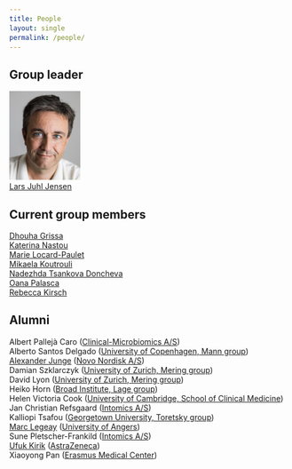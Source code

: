 ```yaml
---
title: People
layout: single
permalink: /people/
---
```

## Group leader
![Portrait of Lars Juhl Jensen](people_larsjuhljensen.jpg)  
[Lars Juhl Jensen](/people/larsjuhljensen/)

## Current group members
[Dhouha Grissa](http://dgrissa.wixsite.com/dhouha-grissa)  
[Katerina Nastou](/people/katerinanastou)  
[Marie Locard-Paulet](/people/marielocardpaulet/)  
[Mikaela Koutrouli](https://www.linkedin.com/in/mikaela-koutrouli-24a877156/)  
[Nadezhda Tsankova Doncheva](/people/nadezhdatdoncheva/)  
[Oana Palasca](https://www.linkedin.com/in/oanapalasca/)  
[Rebecca Kirsch](https://www.linkedin.com/in/rebecca-kirsch/)

## Alumni
Albert Pallejà Caro ([Clinical-Microbiomics A/S](https://www.clinical-microbiomics.com))  
Alberto Santos Delgado ([University of Copenhagen, Mann group](https://www.cpr.ku.dk/research/proteomics/mann-group/))  
[Alexander Junge](/people/alexanderjunge/) ([Novo Nordisk A/S](https://www.novonordisk.com/))  
Damian Szklarczyk ([University of Zurich, Mering group](https://www.imls.uzh.ch/en/research/vonmering/))  
David Lyon ([University of Zurich, Mering group](https://www.imls.uzh.ch/en/research/vonmering/))  
Heiko Horn ([Broad Institute, Lage group](https://www.lagelab.org/))  
Helen Victoria Cook ([University of Cambridge, School of Clinical Medicine](https://www.medschl.cam.ac.uk/))  
Jan Christian Refsgaard ([Intomics A/S](https://www.intomics.com/))  
Kalliopi Tsafou ([Georgetown University, Toretsky group](https://toretsky.georgetown.edu/))  
[Marc Legeay](/people/marclegeay/) ([University of Angers](https://www.univ-angers.fr/en/))  
Sune Pletscher-Frankild ([Intomics A/S](https://www.intomics.com/))  
[Ufuk Kirik](/people/ufukkirik/) ([AstraZeneca](https://www.astrazeneca.com/))  
Xiaoyong Pan ([Erasmus Medical Center](https://www.erasmusmc.nl/?lang=en))
